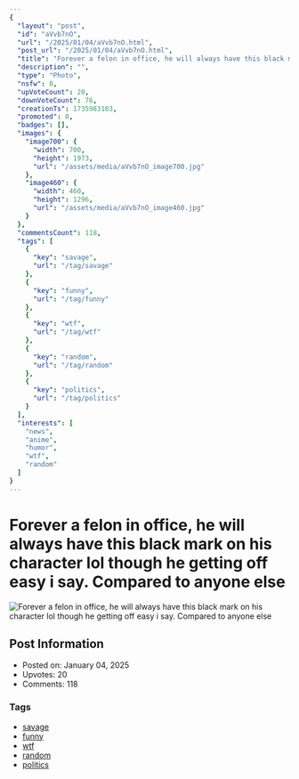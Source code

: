 ```yaml
---
{
  "layout": "post",
  "id": "aVvb7nO",
  "url": "/2025/01/04/aVvb7nO.html",
  "post_url": "/2025/01/04/aVvb7nO.html",
  "title": "Forever a felon in office, he will always have this black mark on his character lol though he getting off easy i say. Compared to anyone else",
  "description": "",
  "type": "Photo",
  "nsfw": 0,
  "upVoteCount": 20,
  "downVoteCount": 76,
  "creationTs": 1735983103,
  "promoted": 0,
  "badges": [],
  "images": {
    "image700": {
      "width": 700,
      "height": 1973,
      "url": "/assets/media/aVvb7nO_image700.jpg"
    },
    "image460": {
      "width": 460,
      "height": 1296,
      "url": "/assets/media/aVvb7nO_image460.jpg"
    }
  },
  "commentsCount": 118,
  "tags": [
    {
      "key": "savage",
      "url": "/tag/savage"
    },
    {
      "key": "funny",
      "url": "/tag/funny"
    },
    {
      "key": "wtf",
      "url": "/tag/wtf"
    },
    {
      "key": "random",
      "url": "/tag/random"
    },
    {
      "key": "politics",
      "url": "/tag/politics"
    }
  ],
  "interests": [
    "news",
    "anime",
    "humor",
    "wtf",
    "random"
  ]
}
---
```


# Forever a felon in office, he will always have this black mark on his character lol though he getting off easy i say. Compared to anyone else

![Forever a felon in office, he will always have this black mark on his character lol though he getting off easy i say. Compared to anyone else](/assets/media/aVvb7nO_image700.jpg)

## Post Information

- Posted on: January 04, 2025
- Upvotes: 20
- Comments: 118

### Tags

- [savage](/tag/savage)
- [funny](/tag/funny)
- [wtf](/tag/wtf)
- [random](/tag/random)
- [politics](/tag/politics)

